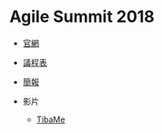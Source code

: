 # Agile Summit 2018

* [官網](https://summit.ithome.com.tw/agile/2018/)

* [議程表](https://summit.ithome.com.tw/agile/2018/index.html#agenda)

* [簡報](https://summit.ithome.com.tw/agile/2018/slides.html)

* 影片
  * [TibaMe](https://www.tibame.com/course/389)
